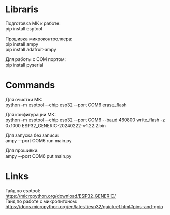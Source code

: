 # Libraris
Подготовка МК к работе:  
pip install esptool  
  
Прошивка микроконтроллера:  
pip install ampy  
pip install adafruit-ampy  
  
Для работы с COM портом:  
pip install pyserial  
# Commands  
Для очистки МК:  
python -m esptool --chip esp32 --port COM6 erase_flash  
  
Для конфигурации МК:  
python -m esptool --chip esp32 --port COM6 --baud 460800 write_flash -z 0x1000 ESP32_GENERIC-20240222-v1.22.2.bin  
  
Для запуска без записи:  
ampy --port COM6 run main.py  
  
Для прошивки:  
ampy --port COM6 put main.py  
# Links  
Гайд по esptool:  
https://micropython.org/download/ESP32_GENERIC/  
Гайд по работе с микропитоном:  
https://docs.micropython.org/en/latest/esp32/quickref.html#pins-and-gpio  
